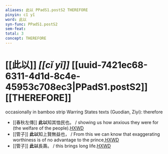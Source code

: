 ```yaml
---
aliases: 此以 PPadS1.postS2 THEREFORE
pinyin: cǐ yǐ
word: 此以
syn-func: PPadS1.postS2
sem-feat: 
total: 3
concept: THEREFORE 
---
```

# [[此以]] *[[cǐ yǐ]]*  [[uuid-7421ec68-6311-4d1d-8c4e-45953c708ec3|PPadS1.postS2]] [[THEREFORE]]
occasionally in bamboo strip Warring States texts (Guodian, Ziyi): therefore
 - [[春秋左傳]] **此以**知其恤民也。 / showing us how anxious they were for (the welfare of the people).[HXWD](https://hxwd.org/textview.html?location=KR1e0001_tls_009-656a.65)
 - [[管子]] **此以**知上賢無益也， / From this we can know that exaggerating worthiness is of no advantage to the prince,[HXWD](https://hxwd.org/textview.html?location=KR3c0001_tls_012-68a.7)
 - [[管子]] **此以**長壽。 / this brings long life.[HXWD](https://hxwd.org/textview.html?location=KR3c0001_tls_016-38a.7)